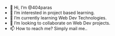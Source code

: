 - 👋 Hi, I’m @404paras
- 👀 I’m interested in project based learning.
- 🌱 I’m currently learning Web Dev Technologies.
- 💞️ I’m looking to collaborate on Web Dev projects.
- 📫 How to reach me? Simply mail me..

<!---
404paras/404paras is a ✨ special ✨ repository because its `README.md` (this file) appears on your GitHub profile.
You can click the Preview link to take a look at your changes.
--->
